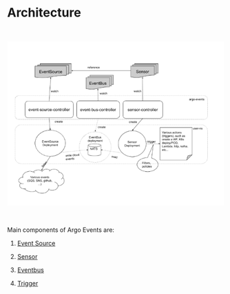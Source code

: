 # Architecture

<br/>

![architecture](../assets/argo-events-architecture.png)

<br/>


Main components of Argo Events are:

1. [Event Source](https://argoproj.github.io/argo-events/concepts/event_source/)

1. [Sensor](https://argoproj.github.io/argo-events/concepts/sensor/)

1. [Eventbus](https://argoproj.github.io/argo-events/concepts/eventbus/)

1. [Trigger](https://argoproj.github.io/argo-events/concepts/trigger/)
